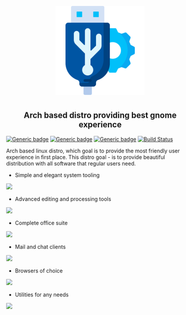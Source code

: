 <p align="center">
<img style="align: center; padding-left: 10px; padding-right: 10px; padding-bottom: 10px;" width="238px" height="238px" src="./logo.png" />
</p>

<h2 align="center">Arch based distro providing best gnome experience</h2>

[![Generic badge](https://img.shields.io/badge/LICENSE-GPLv3-orange.svg)](https://dancheg97.ru/dancheg97/fleuos/src/branch/main/LICENSE)
[![Generic badge](https://img.shields.io/badge/GITEA-REPO-blue.svg)](https://dancheg97.ru/dancheg97/fleuos)
[![Generic badge](https://img.shields.io/badge/GITHUB-REPO-red.svg)](https://github.com/fleu-io/fleuos)
[![Build Status](https://drone.dancheg97.ru/api/badges/dancheg97/fleuos/status.svg)](https://drone.dancheg97.ru/dancheg97/fleuos)

Arch based linux distro, which goal is to provide the most friendly user experience in first place. This distro goal - is to provide beautiful distribution with all software that regular users need.

- Simple and elegant system tooling

![](examples/system.png)

- Advanced editing and processing tools

![](examples/editing.png)

- Complete office suite

![](examples/office.png)

- Mail and chat clients

![](examples/communication.png)

- Browsers of choice

![](examples/browsers.png)

- Utilities for any needs

![](examples/utilities.png)

<!--
add to repo later

deja-dup
gdu

-->
